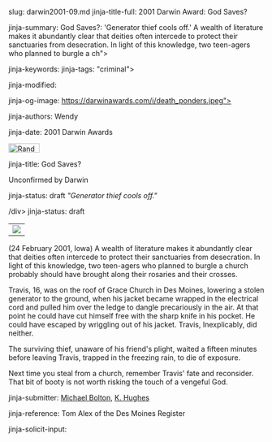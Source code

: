 slug: darwin2001-09.md
jinja-title-full: 2001 Darwin Award: God Saves?

jinja-summary: God Saves?: 'Generator thief cools off.' A wealth of literature makes it abundantly clear that deities often intercede to protect their sanctuaries from desecration. In light of this knowledge, two teen-agers who planned to burgle a ch">

jinja-keywords:
jinja-tags: "criminal">

jinja-modified:

jinja-og-image: https://darwinawards.com/i/death_ponders.jpeg">

jinja-authors: Wendy

jinja-date: 2001 Darwin Awards

<IMG src="/i/random.jpg" width="61" height="18" border="0" alt="Random"></A>


jinja-title: God Saves?

Unconfirmed by Darwin

jinja-status: draft
<I>"Generator thief cools off."</I>
<P>/div>
</h2>
<!-- /story_title -->
jinja-status: draft

<TABLE border=0 align=right><TR><TD align=center>
<A href="/cgi/search.pl?keywords=category%3Dcriminal&swishindex=stories.data&show_description=yes&maxdisplay=10&maxresults=50"><IMG src="/i/icon/criminal.png" border=0></A>

</TD></TR></TABLE>

(24 February 2001, Iowa) A wealth of literature makes it abundantly clear that deities often intercede to protect their sanctuaries from desecration. In light of this knowledge, two teen-agers who planned to burgle a church probably should have brought along their rosaries and their crosses.

Travis, 16, was on the roof of Grace Church in Des Moines, lowering a stolen generator to the ground, when his jacket became wrapped in the electrical cord and pulled him over the ledge to dangle precariously in the air. At that point he could have cut himself free with the sharp knife in his pocket. He could have escaped by wriggling out of his jacket. Travis, Inexplicably, did neither.

The surviving thief, unaware of his friend's plight, waited a fifteen minutes before leaving Travis, trapped in the freezing rain, to die of exposure.

Next time you steal from a church, remember Travis' fate and reconsider. That bit of booty is not worth risking the touch of a vengeful God.

<!-- William Bethel, 17, survived. Travis Jarman, 16, deceased. -->
<P align=center>
<!--#include virtual="/inc/votebar_viewvoteonly" -->

jinja-submitter: <A href="mailto:REMOVE-ihmike@pionet.net">Michael
Bolton</A>, <A href="mailto:REMOVE-flyfish@dwx.com">K. Hughes</A>

jinja-reference: Tom Alex of the Des Moines Register

jinja-solicit-input:



<!--#include file=nav_2001.html -->


